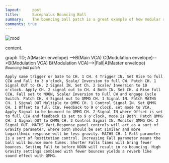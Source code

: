 ```yaml
---
layout:     post
title:      Bucephalus Bouncing Ball
summary:    The bouncing ball patch is a great example of how modular synths are uniquely capable of great sound design. It is also the quintessential modulate the modulator patch.
comments: true
---
```

<img src="{{ site.baseurl }}/images/mod12.jpg" alt="mod" class="avatar" />

content.

[//]: <> (https://knsv.github.io/mermaid/#styling-and-classes)
<div class="mermaid">
graph TD;
A(Master envelope) -->B(Main VCA)
C(Modulation envelope)-->B(Modulation VCA)
B(Modulation VCA)-->|Fall|A(Master envelope)
</div>
<sup><i>Bouncing ball patch</i></sup>


    Apply same trigger or Gate to CH. 1 CH. 4 Trigger IN. Set Rise to full CCW and Fall to 3 o'clock, Scale/ Inversion to full CW. Patch CH. 1 Signal OUT to CH. 2 Signal IN. Set Ch. 2 Scale/ Inversion to 10 o'clock. Apply CH. 2 signal out to CH. 4 Both IN. Set CH. 4 Rise full CCW, Fall set to NOON, Scale/ Inversion to Full CW and engage Cycle Switch. Patch CH. 4 Signal out to QMMG CH. 1 Signal IN. Patch MATHS CH. 1 Signal OUT Multiple to QMMG CH. 1 Control Signal IN. Set QMMG CH. 1 Offset to full CCW, Feedback to 9 o'clock, set mode to VCA. Apply Signal to be bounced to QMMG CH. 2 Signal IN where Offset is set to full CCW and feedback is set to 9 o'clock, mode is Both. Patch QMMG CH. 1 Signal OUT to QMMG CH. 2 Control Signal IN. Monitor QMMG CH. 2 Signal OUT. MATHS Vari-Response panel controls will act as a sort of Gravity parameter, where both should be set similar and more Logarithmic response will be less gravity. MATHS CH. 1 Fall parameter is a sort of Restitution control. Increasing Fall parameter means the ball will bounce more times. Shorter Falls times will bring fewer bounces. Setting Fall to before NOON will result in no bouncing. High Gravity settings combined with fewer bounces yields a reverb like sound effect with QMMG. 


